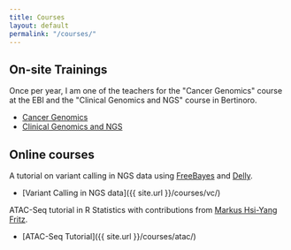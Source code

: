 ```yaml
---
title: Courses
layout: default
permalink: "/courses/"
---
```


## On-site Trainings

Once per year, I am one of the teachers for the "Cancer Genomics" course at the EBI and the "Clinical Genomics and NGS" course in Bertinoro.

* [Cancer Genomics](https://www.ebi.ac.uk/training/events/2019/cancer-genomics-4)
* [Clinical Genomics and NGS](http://ceub.it/events/event/clinical-genomics-and-ngs-3/)

## Online courses

A tutorial on variant calling in NGS data using [FreeBayes](https://github.com/ekg/freebayes) and [Delly](https://github.com/dellytools/delly).

* [Variant Calling in NGS data]({{ site.url }}/courses/vc/)

ATAC-Seq tutorial in R Statistics with contributions from [Markus Hsi-Yang Fritz](https://github.com/mhyfritz).

* [ATAC-Seq Tutorial]({{ site.url }}/courses/atac/)
